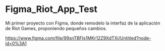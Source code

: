 # Figma_Riot_App_Test
Mi primer proyecto con Figma, donde remodelo la interfaz de la aplicación de Riot Games, proponiendo pequeños cambios.



https://www.figma.com/file/99snTBFIs1MKr12Z9XdTXj/Untitled?node-id=0%3A1
